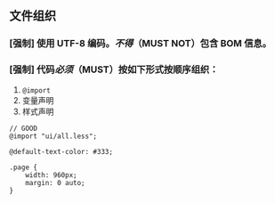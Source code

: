 ## 文件组织

### [强制] 使用 UTF-8 编码。*不得*（MUST NOT）包含 BOM 信息。

### [强制] 代码*必须*（MUST）按如下形式按顺序组织：

1. `@import`
2. 变量声明
3. 样式声明

```less
// GOOD
@import "ui/all.less";

@default-text-color: #333;

.page {
    width: 960px;
    margin: 0 auto;
}
```
